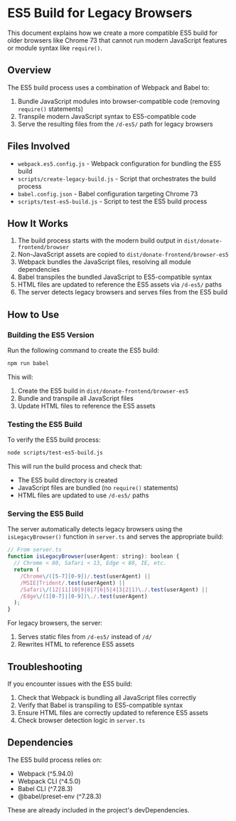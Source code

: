 # ES5 Build for Legacy Browsers

This document explains how we create a more compatible ES5 build for older browsers like Chrome 73 that cannot run modern JavaScript features or module syntax like `require()`.

## Overview

The ES5 build process uses a combination of Webpack and Babel to:

1. Bundle JavaScript modules into browser-compatible code (removing `require()` statements)
2. Transpile modern JavaScript syntax to ES5-compatible code
3. Serve the resulting files from the `/d-es5/` path for legacy browsers

## Files Involved

- `webpack.es5.config.js` - Webpack configuration for bundling the ES5 build
- `scripts/create-legacy-build.js` - Script that orchestrates the build process
- `babel.config.json` - Babel configuration targeting Chrome 73
- `scripts/test-es5-build.js` - Script to test the ES5 build process

## How It Works

1. The build process starts with the modern build output in `dist/donate-frontend/browser`
2. Non-JavaScript assets are copied to `dist/donate-frontend/browser-es5`
3. Webpack bundles the JavaScript files, resolving all module dependencies
4. Babel transpiles the bundled JavaScript to ES5-compatible syntax
5. HTML files are updated to reference the ES5 assets via `/d-es5/` paths
6. The server detects legacy browsers and serves files from the ES5 build

## How to Use

### Building the ES5 Version

Run the following command to create the ES5 build:

```bash
npm run babel
```

This will:

1. Create the ES5 build in `dist/donate-frontend/browser-es5`
2. Bundle and transpile all JavaScript files
3. Update HTML files to reference the ES5 assets

### Testing the ES5 Build

To verify the ES5 build process:

```bash
node scripts/test-es5-build.js
```

This will run the build process and check that:

- The ES5 build directory is created
- JavaScript files are bundled (no `require()` statements)
- HTML files are updated to use `/d-es5/` paths

### Serving the ES5 Build

The server automatically detects legacy browsers using the `isLegacyBrowser()` function in `server.ts` and serves the appropriate build:

```javascript
// From server.ts
function isLegacyBrowser(userAgent: string): boolean {
  // Chrome < 80, Safari < 13, Edge < 80, IE, etc.
  return (
    /Chrome\/([5-7][0-9])/.test(userAgent) ||
    /MSIE|Trident/.test(userAgent) ||
    /Safari\/(12|11|10|9|8|7|6|5|4|3|2|1)\./.test(userAgent) ||
    /Edge\/(1[0-7]|[0-9])\./.test(userAgent)
  );
}
```

For legacy browsers, the server:

1. Serves static files from `/d-es5/` instead of `/d/`
2. Rewrites HTML to reference ES5 assets

## Troubleshooting

If you encounter issues with the ES5 build:

1. Check that Webpack is bundling all JavaScript files correctly
2. Verify that Babel is transpiling to ES5-compatible syntax
3. Ensure HTML files are correctly updated to reference ES5 assets
4. Check browser detection logic in `server.ts`

## Dependencies

The ES5 build process relies on:

- Webpack (^5.94.0)
- Webpack CLI (^4.5.0)
- Babel CLI (^7.28.3)
- @babel/preset-env (^7.28.3)

These are already included in the project's devDependencies.
